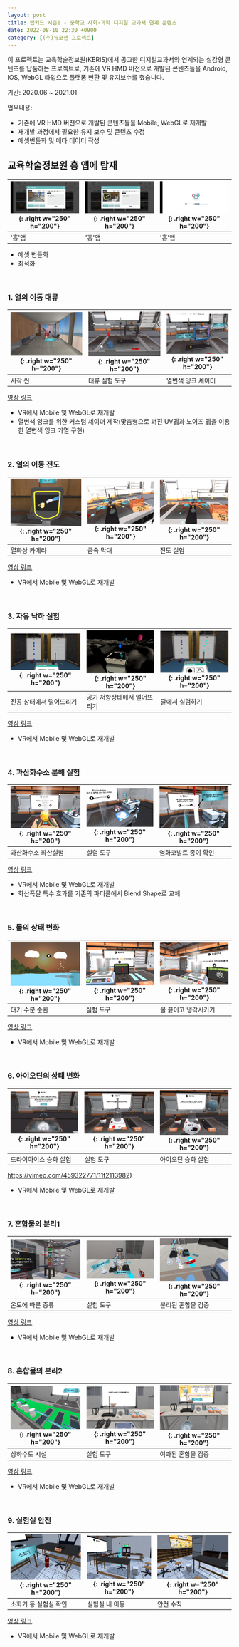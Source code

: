 ```yaml
---
layout: post
title: 랩키드 시즌1 - 중학교 사회·과학 디지털 교과서 연계 콘텐츠
date: 2022-08-10 22:30 +0900
category: [(주)듀코젠 프로젝트]
---
```


이 프로젝트는 교육학술정보원(KERIS)에서 공고한 디지털교과서와 연계되는 실감형 콘텐츠를 납품하는 프로젝트로, 기존에 VR HMD 버전으로 개발된 콘텐츠들을 Android, IOS, WebGL 타입으로 플랫폼 변환 및 유지보수를 했습니다.

기간: 2020.06 ~ 2021.01

업무내용:

- 기존에 VR HMD 버전으로 개발된 콘텐츠들을 Mobile, WebGL로 재개발
- 재개발 과정에서 필요한 유지 보수 및 콘텐츠 수정
- 에셋번들화 및 메타 데이터 작성

## 교육학술정보원 흥 앱에 탑재

| ![img-description](/assets/Labkid1Images/Heung1.jpg){: .right w="250" h="200"} | ![img-description](/assets/Labkid1Images/Heung2.jpg){: .right w="250" h="200"} | ![img-description](/assets/Labkid1Images/Heung3.jpg){: .right w="250" h="200"} |
| ------------------------------------------------------------ | ------------------------------------------------------------ | ------------------------------------------------------------ |
| '흥'앱                                                       | '흥'앱                                                       | '흥'앱                                                       |

- 에셋 번들화
- 최적화

​     

### 1. 열의 이동 대류

| ![img-description](/assets/Labkid1Images/Convec_1.png){: .right w="250" h="200"} | ![img-description](/assets/Labkid1Images/Convec_2.png){: .right w="250" h="200"} | ![img-description](/assets/Labkid1Images/Convec_3.png){: .right w="250" h="200"} |
| ------------------------------------------------------------ | ------------------------------------------------------------ | ------------------------------------------------------------ |
| 시작 씬                                                      | 대류 실험 도구                                               | 열변색 잉크 셰이더                                           |

[영상 링크](https://vimeo.com/459322967/cf31a27791)

- VR에서 Mobile 및 WebGL로 재개발
- 열변색 잉크를 위한 커스텀 셰이더 제작(맞춤형으로 펴진 UV맵과 노이즈 맵을 이용한 열변색 잉크 가열 구현)

​     

### 2. 열의 이동 전도

| ![img-description](/assets/Labkid1Images/Conduc_1.png){: .right w="250" h="200"} | ![img-description](/assets/Labkid1Images/Conduc_2.png){: .right w="250" h="200"} | ![img-description](/assets/Labkid1Images/Conduc_3.png){: .right w="250" h="200"} |
| ------------------------------------------------------------ | ------------------------------------------------------------ | ------------------------------------------------------------ |
| 열화상 카메라                                                | 금속 막대                                                    | 전도 실험                                                    |

[영상 링크](https://vimeo.com/459323043/ff00769576)

- VR에서 Mobile 및 WebGL로 재개발

​     



### 3. 자유 낙하 실험

| ![img-description](/assets/Labkid1Images/Gali_1.png){: .right w="250" h="200"} | ![img-description](/assets/Labkid1Images/Gali_2.png){: .right w="250" h="200"} | ![img-description](/assets/Labkid1Images/Gali_3.png){: .right w="250" h="200"} |
| ------------------------------------------------------------ | ------------------------------------------------------------ | ------------------------------------------------------------ |
| 진공 상태에서 떨어뜨리기                                     | 공기 저항상태에서 떨어뜨리기                                 | 달에서 실험하기                                              |

[영상 링크](https://vimeo.com/459322476/b8d2eb2d4f)

- VR에서 Mobile 및 WebGL로 재개발

​     

### 4. 과산화수소 분해 실험

| ![img-description](/assets/Labkid1Images/Hydro_1.png){: .right w="250" h="200"} | ![img-description](/assets/Labkid1Images/Hydro_2.png){: .right w="250" h="200"} | ![img-description](/assets/Labkid1Images/Hydro_3.png){: .right w="250" h="200"} |
| ------------------------------------------------------------ | ------------------------------------------------------------ | ------------------------------------------------------------ |
| 과산화수소 화산실험                                          | 실험 도구                                                    | 염화코발트 종이 확인                                         |

[영상 링크](https://vimeo.com/459322558/67f63a6dfb)

- VR에서 Mobile 및 WebGL로 재개발
- 화산폭팔 특수 효과를 기존의 파티클에서 Blend Shape로 교체

​     

### 5. 물의 상태 변화

| ![img-description](/assets/Labkid1Images/Water_1.png){: .right w="250" h="200"} | ![img-description](/assets/Labkid1Images/Water_2.png){: .right w="250" h="200"} | ![img-description](/assets/Labkid1Images/Water_3.png){: .right w="250" h="200"} |
| ------------------------------------------------------------ | ------------------------------------------------------------ | ------------------------------------------------------------ |
| 대기 수분 순환                                               | 실험 도구                                                    | 물 끓이고 냉각시키기                                         |

[영상 링크](https://vimeo.com/459322620/8ec225577b)

- VR에서 Mobile 및 WebGL로 재개발

​     

### 6. 아이오딘의 상태 변화

| ![img-description](/assets/Labkid1Images/Iodin_1.png){: .right w="250" h="200"} | ![img-description](/assets/Labkid1Images/Iodin_2.png){: .right w="250" h="200"} | ![img-description](/assets/Labkid1Images/Iodin_3.png){: .right w="250" h="200"} |
| ------------------------------------------------------------ | ------------------------------------------------------------ | ------------------------------------------------------------ |
| 드라이아이스 승화 실험                                       | 실험 도구                                                    | 아이오딘 승화 실험                                           |

https://vimeo.com/459322771/11f2113982)

- VR에서 Mobile 및 WebGL로 재개발

​     

### 7. 혼합물의 분리1

| ![img-description](/assets/Labkid1Images/Mix1_1.png){: .right w="250" h="200"} | ![img-description](/assets/Labkid1Images/Mix1_2.png){: .right w="250" h="200"} | ![img-description](/assets/Labkid1Images/Mix1_3.png){: .right w="250" h="200"} |
| ------------------------------------------------------------ | ------------------------------------------------------------ | ------------------------------------------------------------ |
| 온도에 따른 증류                                             | 실험 도구                                                    | 분리된 혼합물 검증                                           |

[영상 링크](https://vimeo.com/459322848/64e995110b)

- VR에서 Mobile 및 WebGL로 재개발     

​     



### 8. 혼합물의 분리2

| ![img-description](/assets/Labkid1Images/Mix2_1.png){: .right w="250" h="200"} | ![img-description](/assets/Labkid1Images/Mix2_2.png){: .right w="250" h="200"} | ![img-description](/assets/Labkid1Images/Mix2_3.png){: .right w="250" h="200"} |
| ------------------------------------------------------------ | ------------------------------------------------------------ | ------------------------------------------------------------ |
| 상하수도 시설                                                | 실험 도구                                                    | 여과된 혼합물 검증                                           |

[영상 링크](https://vimeo.com/459322931/f75a9e2edf)

- VR에서 Mobile 및 WebGL로 재개발

​     

### 9. 실험실 안전

| ![img-description](/assets/Labkid1Images/Safe_1.png){: .right w="250" h="200"} | ![img-description](/assets/Labkid1Images/Safe_2.png){: .right w="250" h="200"} | ![img-description](/assets/Labkid1Images/Safe_3.png){: .right w="250" h="200"} |
| ------------------------------------------------------------ | ------------------------------------------------------------ | ------------------------------------------------------------ |
| 소화기 등 실험실 확인                                        | 실험실 내 이동                                               | 안전 수칙                                                    |

[영상 링크](https://vimeo.com/459323113/d72f7921dc)

- VR에서 Mobile 및 WebGL로 재개발
